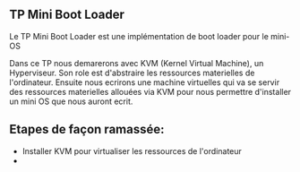## TP Mini Boot Loader

Le TP Mini Boot Loader est une implémentation de boot loader pour le mini-OS

Dans ce TP nous demarerons avec KVM (Kernel Virtual Machine), un Hyperviseur. Son role est d'abstraire les ressources materielles de l'ordinateur.
Ensuite nous ecrirons une machine virtuelles qui va se servir des ressources materielles allouées via KVM pour nous permettre d'installer un mini OS que nous auront ecrit.

## Etapes de façon ramassée:
- Installer KVM pour virtualiser les ressources de l'ordinateur
- 